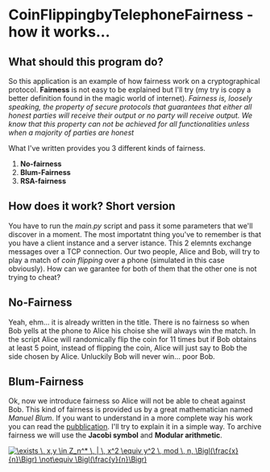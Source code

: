 # CoinFlippingbyTelephoneFairness - how it works...

## What should this program do?

So this application is an example of how fairness work on a cryptographical protocol. **Fairness** is not easy to be explained but I'll try (my try is copy a better definition found in the magic world of internet). 
*Fairness is, loosely speaking, the property of secure protocols that guarantees that either all honest parties will receive their output or no party will receive output. We know that this property can not be achieved for all functionalities unless when a majority of parties are honest*

What I've written provides you 3 different kinds of fairness.

1. **No-fairness**
2. **Blum-Fairness**
3. **RSA-fairness**

## How does it work? Short version

You have to run the *main.py* script and pass it some parameters that we'll discover in a moment. The most importatnt thing you've to remember is that you have a client instance and a server istance.
This 2 elemnts exchange messages over a TCP connection.
Our two people, Alice and Bob, will try to play a match of *coin flipping* over a phone (simulated in this case obviously). How can we garantee for both of them that the other one is not trying to cheat? 

## No-Fairness

Yeah, ehm... it is already written in the title. There is no fairness so when Bob yells at the phone to Alice his choise she will always win the match. In the script Alice will randomically flip the coin for 11 times but if Bob obtains at least 5 point, instead of flipping the coin, Alice will just say to Bob the side chosen by Alice.
Unluckily Bob will never win... poor Bob.

## Blum-Fairness

Ok, now we introduce fairness so Alice will not be able to cheat against Bob. This kind of fairness is provided us by a great mathematician named *Manuel Blum*.
If you want to understand in a more complete way his work you can read the [pubblication](http://citeseerx.ist.psu.edu/viewdoc/download;jsessionid=51B5F706A8A9CE5DF3AE21FC086830E7?doi=10.1.1.453.3609&rep=rep1&type=pdf).
I'll try to explain it in a simple way.
To archive fairness we will use the **Jacobi symbol** and **Modular arithmetic**. 

<a href="https://www.codecogs.com/eqnedit.php?latex=\exists&space;\,&space;x,y&space;\in&space;Z_n^*&space;\,&space;|&space;\,&space;x^2&space;\equiv&space;y^2&space;\,&space;mod&space;\,&space;n,&space;\Bigl(\frac{x}{n}\Bigr)&space;\not\equiv&space;\Bigl(\frac{y}{n}\Bigr)" target="_blank"><img src="https://latex.codecogs.com/gif.latex?\exists&space;\,&space;x,y&space;\in&space;Z_n^*&space;\,&space;|&space;\,&space;x^2&space;\equiv&space;y^2&space;\,&space;mod&space;\,&space;n,&space;\Bigl(\frac{x}{n}\Bigr)&space;\not\equiv&space;\Bigl(\frac{y}{n}\Bigr)" title="\exists \, x,y \in Z_n^* \, | \, x^2 \equiv y^2 \, mod \, n, \Bigl(\frac{x}{n}\Bigr) \not\equiv \Bigl(\frac{y}{n}\Bigr)" />

